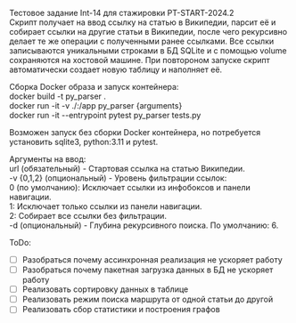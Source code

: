 Тестовое задание Int-14 для стажировки PT-START-2024.2  
Скрипт получает на ввод ссылку на статью в Википедии, парсит её и собирает ссылки на другие статьи в Википедии, после чего рекурсивно делает те же операции с полученными ранее ссылками. Все ссылки записываются уникальными строками в БД SQLite и с помощью volume сохраняются на хостовой машине. При повтороном запуске скрипт автоматически создает новую таблицу и наполняет её.  

Сборка Docker образа и запуск контейнера:  
docker build -t py_parser .  
docker run -it -v ./:/app py_parser {arguments}  
docker run -it --entrypoint pytest py_parser tests.py  

Возможен запуск без сборки Docker контейнера, но потребуется установить sqlite3, python:3.11 и pytest.  

Аргументы на ввод:  
url (обязательный) - Стартовая ссылка на статью Википедии.  
-v {0,1,2} (опциональный) - Уровень фильтрации ссылок:  
  0 (по умолчанию): Исключает ссылки из инфобоксов и панели навигации.  
  1: Исключает только ссылки из панели навигации.  
  2: Собирает все ссылки без фильтрации.  
-d (опциональный) - Глубина рекурсивного поиска. По умолчанию: 6.  

ToDo:
- [ ] Разобраться почему ассинхронная реализация не ускоряет работу  
- [ ] Разобраться почему пакетная загрузка данных в БД не ускоряет работу  
- [ ] Реализовать сортировку данных в таблице  
- [ ] Реализовать режим поиска маршрута от одной статьи до другой  
- [ ] Реализовать сбор статистики и построения графов  
